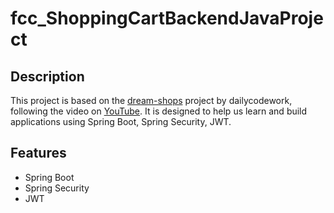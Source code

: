 # fcc_ShoppingCartBackendJavaProject
## Description
This project is based on the [dream-shops](https://github.com/dailycodework/dream-shops) project by dailycodework, following the video on [YouTube](https://www.youtube.com/watch?v=oGhc5Z-WJSw). 
It is designed to help us learn and build applications using Spring Boot, Spring Security, JWT.‬ 

## Features
- Spring Boot
- Spring Security
- JWT
